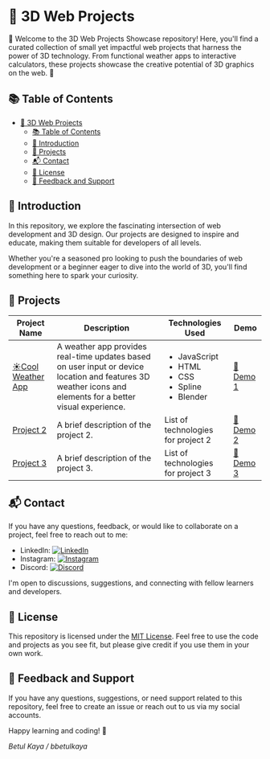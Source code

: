 # 🚀 3D Web Projects

🌟 Welcome to the 3D Web Projects Showcase repository! Here, you'll find a curated collection of small yet impactful web projects that harness the power of 3D technology. From functional weather apps to interactive calculators, these projects showcase the creative potential of 3D graphics on the web. 🚀

## 📚 Table of Contents

- [🚀 3D Web Projects](#-3d-web-projects)
  - [📚 Table of Contents](#-table-of-contents)
  - [📜 Introduction](#-introduction)
  - [🚀 Projects](#-projects)
  - [📬 Contact](#-contact)
  - [📄 License](#-license)
  - [📣 Feedback and Support](#-feedback-and-support)

## 📜 Introduction

 In this repository, we explore the fascinating intersection of web development and 3D design. Our projects are designed to inspire and educate, making them suitable for developers of all levels. 
 
 Whether you're a seasoned pro looking to push the boundaries of web development or a beginner eager to dive into the world of 3D, you'll find something here to spark your curiosity.

## 🚀 Projects

| Project Name                     | Description                             | Technologies Used                  | Demo               |
| -------------------------------- | --------------------------------------- | ---------------------------------- | ------------------ |
| [☀️Cool Weather App](00-Cool-WeatherApp/)   | A weather app provides real-time updates based on user input or device location and features 3D weather icons and elements for a better visual experience.|<ul><li>JavaScript</li><li>HTML</li><li>CSS</li><li>Spline</li><li>Blender</li></ul> |[🔗 Demo 1](demo-link-1) |
| [Project 2](link-to-project-2)   | A brief description of the project 2.   | List of technologies for project 2  | [🔗 Demo 2](demo-link-2) |
| [Project 3](link-to-project-3)   | A brief description of the project 3.   | List of technologies for project 3  | [🔗 Demo 3](demo-link-3) |



## 📬 Contact

If you have any questions, feedback, or would like to collaborate on a project, feel free to reach out to me:

- LinkedIn: [![LinkedIn](https://img.shields.io/badge/LinkedIn-Connect%20with%20Me-blue)](https://www.linkedin.com/in/bbetulkaya/)
- Instagram: [![Instagram](https://img.shields.io/badge/Instagram-Follow%20Me-orange)](https://www.instagram.com/webdev.cat)
- Discord: [![Discord](https://img.shields.io/badge/Discord-cocomilkcoco-7289DA)](https://www.discordapp.com/users/595192879631171584)
<!-- - YouTube: [![YouTube](https://img.shields.io/badge/YouTube-Subscribe%20to%20My%20Channel-red)](https://www.youtube.com/your-channel) -->
<!-- - Twitter: [![Twitter](https://img.shields.io/badge/Twitter-Follow%20Me-blue)](https://twitter.com/your-twitter-handle) -->


I'm open to discussions, suggestions, and connecting with fellow learners and developers.

## 📄 License

This repository is licensed under the [MIT License](/LICENSE). Feel free to use the code and projects as you see fit, but please give credit if you use them in your own work.

## 📣 Feedback and Support

If you have any questions, suggestions, or need support related to this repository, feel free to create an issue or reach out to us via my social accounts.

Happy learning and coding! 🚀

*Betul Kaya / bbetulkaya*
